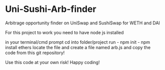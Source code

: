 # Uni-Sushi-Arb-finder
Arbitrage opportunity finder on UniSwap and SushiSwap for WETH and DAI

For this project to work you need to have node js installed

in your terminal/cmd prompt
cd into folder/project
run - npm init
    - npm install ethers
locate the file and create a file named arb.js and copy the code from this git repository!

Use this code at your own risk!
Happy coding!
